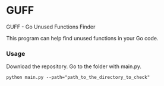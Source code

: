 # GUFF
GUFF - Go Unused Functions Finder

This program can help find unused functions in your Go code. 

### Usage
Download the repository. Go to the folder with main.py.
```commandline
python main.py --path="path_to_the_directory_to_check"
```